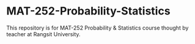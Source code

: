 # MAT-252-Probability-Statistics
This repository is for MAT-252 Probability &amp; Statistics course thought by teacher at Rangsit University.
